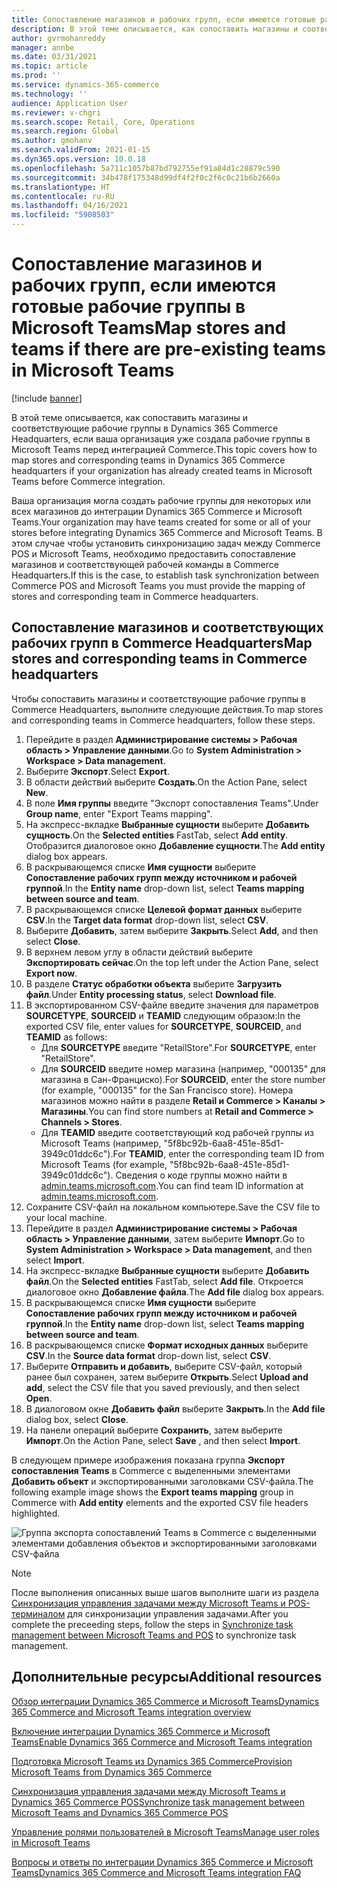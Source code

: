 ```yaml
---
title: Сопоставление магазинов и рабочих групп, если имеются готовые рабочие группы в Microsoft Teams
description: В этой теме описывается, как сопоставить магазины и соответствующие рабочие группы в Dynamics 365 Commerce Headquarters, если ваша организация уже создала рабочие группы в Microsoft Teams перед интеграцией Commerce.
author: gvrmohanreddy
manager: annbe
ms.date: 03/31/2021
ms.topic: article
ms.prod: ''
ms.service: dynamics-365-commerce
ms.technology: ''
audience: Application User
ms.reviewer: v-chgri
ms.search.scope: Retail, Core, Operations
ms.search.region: Global
ms.author: gmohanv
ms.search.validFrom: 2021-01-15
ms.dyn365.ops.version: 10.0.18
ms.openlocfilehash: 5a711c1057b87bd792755ef91a84d1c28879c590
ms.sourcegitcommit: 34b478f175348d99df4f2f0c2f6c0c21b6b2660a
ms.translationtype: HT
ms.contentlocale: ru-RU
ms.lasthandoff: 04/16/2021
ms.locfileid: "5908503"
---
```

# <a name="map-stores-and-teams-if-there-are-pre-existing-teams-in-microsoft-teams"></a><span data-ttu-id="f1494-103">Сопоставление магазинов и рабочих групп, если имеются готовые рабочие группы в Microsoft Teams</span><span class="sxs-lookup"><span data-stu-id="f1494-103">Map stores and teams if there are pre-existing teams in Microsoft Teams</span></span>

[!include [banner](includes/banner.md)]

<span data-ttu-id="f1494-104">В этой теме описывается, как сопоставить магазины и соответствующие рабочие группы в Dynamics 365 Commerce Headquarters, если ваша организация уже создала рабочие группы в Microsoft Teams перед интеграцией Commerce.</span><span class="sxs-lookup"><span data-stu-id="f1494-104">This topic covers how to map stores and corresponding teams in Dynamics 365 Commerce headquarters if your organization has already created teams in Microsoft Teams before Commerce integration.</span></span>

<span data-ttu-id="f1494-105">Ваша организация могла создать рабочие группы для некоторых или всех магазинов до интеграции Dynamics 365 Commerce и Microsoft Teams.</span><span class="sxs-lookup"><span data-stu-id="f1494-105">Your organization may have teams created for some or all of your stores before integrating Dynamics 365 Commerce and Microsoft Teams.</span></span> <span data-ttu-id="f1494-106">В этом случае чтобы установить синхронизацию задач между Commerce POS и Microsoft Teams, необходимо предоставить сопоставление магазинов и соответствующей рабочей команды в Commerce Headquarters.</span><span class="sxs-lookup"><span data-stu-id="f1494-106">If this is the case, to establish task synchronization between Commerce POS and Microsoft Teams you must provide the mapping of stores and corresponding team in Commerce headquarters.</span></span>

## <a name="map-stores-and-corresponding-teams-in-commerce-headquarters"></a><span data-ttu-id="f1494-107">Сопоставление магазинов и соответствующих рабочих групп в Commerce Headquarters</span><span class="sxs-lookup"><span data-stu-id="f1494-107">Map stores and corresponding teams in Commerce headquarters</span></span> 

<span data-ttu-id="f1494-108">Чтобы сопоставить магазины и соответствующие рабочие группы в Commerce Headquarters, выполните следующие действия.</span><span class="sxs-lookup"><span data-stu-id="f1494-108">To map stores and corresponding teams in Commerce headquarters, follow these steps.</span></span>

1. <span data-ttu-id="f1494-109">Перейдите в раздел **Администрирование системы \> Рабочая область \> Управление данными**.</span><span class="sxs-lookup"><span data-stu-id="f1494-109">Go to **System Administration \> Workspace \> Data management**.</span></span>
1. <span data-ttu-id="f1494-110">Выберите **Экспорт**.</span><span class="sxs-lookup"><span data-stu-id="f1494-110">Select **Export**.</span></span> 
1. <span data-ttu-id="f1494-111">В области действий выберите **Создать**.</span><span class="sxs-lookup"><span data-stu-id="f1494-111">On the Action Pane, select **New**.</span></span>
1. <span data-ttu-id="f1494-112">В поле **Имя группы** введите "Экспорт сопоставления Teams".</span><span class="sxs-lookup"><span data-stu-id="f1494-112">Under **Group name**, enter "Export Teams mapping".</span></span>
1. <span data-ttu-id="f1494-113">На экспресс-вкладке **Выбранные сущности** выберите **Добавить сущность**.</span><span class="sxs-lookup"><span data-stu-id="f1494-113">On the **Selected entities** FastTab, select **Add entity**.</span></span> <span data-ttu-id="f1494-114">Отобразится диалоговое окно **Добавление сущности**.</span><span class="sxs-lookup"><span data-stu-id="f1494-114">The **Add entity** dialog box appears.</span></span>  
1. <span data-ttu-id="f1494-115">В раскрывающемся списке **Имя сущности** выберите **Сопоставление рабочих групп между источником и рабочей группой**.</span><span class="sxs-lookup"><span data-stu-id="f1494-115">In the **Entity name** drop-down list, select **Teams mapping between source and team**.</span></span>
1. <span data-ttu-id="f1494-116">В раскрывающемся списке **Целевой формат данных** выберите **CSV**.</span><span class="sxs-lookup"><span data-stu-id="f1494-116">In the **Target data format** drop-down list, select **CSV**.</span></span>
1. <span data-ttu-id="f1494-117">Выберите **Добавить**, затем выберите **Закрыть**.</span><span class="sxs-lookup"><span data-stu-id="f1494-117">Select **Add**, and then select **Close**.</span></span>
1. <span data-ttu-id="f1494-118">В верхнем левом углу в области действий выберите **Экспортировать сейчас**.</span><span class="sxs-lookup"><span data-stu-id="f1494-118">On the top left under the Action Pane, select **Export now**.</span></span>
1. <span data-ttu-id="f1494-119">В разделе **Статус обработки объекта** выберите **Загрузить файл**.</span><span class="sxs-lookup"><span data-stu-id="f1494-119">Under **Entity processing status**, select **Download file**.</span></span>
1. <span data-ttu-id="f1494-120">В экспортированном CSV-файле введите значения для параметров **SOURCETYPE**, **SOURCEID** и **TEAMID** следующим образом:</span><span class="sxs-lookup"><span data-stu-id="f1494-120">In the exported CSV file, enter values for **SOURCETYPE**, **SOURCEID**, and **TEAMID** as follows:</span></span>
    - <span data-ttu-id="f1494-121">Для **SOURCETYPE** введите "RetailStore".</span><span class="sxs-lookup"><span data-stu-id="f1494-121">For **SOURCETYPE**, enter "RetailStore".</span></span> 
    - <span data-ttu-id="f1494-122">Для **SOURCEID** введите номер магазина (например, "000135" для магазина в Сан-Франциско).</span><span class="sxs-lookup"><span data-stu-id="f1494-122">For **SOURCEID**, enter the store number (for example, "000135" for the San Francisco store).</span></span> <span data-ttu-id="f1494-123">Номера магазинов можно найти в разделе **Retail и Commerce \> Каналы \> Магазины**.</span><span class="sxs-lookup"><span data-stu-id="f1494-123">You can find store numbers at **Retail and Commerce \> Channels \> Stores**.</span></span>
    - <span data-ttu-id="f1494-124">Для **TEAMID** введите соответствующий код рабочей группы из Microsoft Teams (например, "5f8bc92b-6aa8-451e-85d1-3949c01ddc6c").</span><span class="sxs-lookup"><span data-stu-id="f1494-124">For **TEAMID**, enter the corresponding team ID from Microsoft Teams (for example, "5f8bc92b-6aa8-451e-85d1-3949c01ddc6c").</span></span> <span data-ttu-id="f1494-125">Сведения о коде группы можно найти в [admin.teams.microsoft.com](https://admin.teams.microsoft.com).</span><span class="sxs-lookup"><span data-stu-id="f1494-125">You can find team ID information at [admin.teams.microsoft.com](https://admin.teams.microsoft.com).</span></span>
1. <span data-ttu-id="f1494-126">Сохраните CSV-файл на локальном компьютере.</span><span class="sxs-lookup"><span data-stu-id="f1494-126">Save the CSV file to your local machine.</span></span>
1. <span data-ttu-id="f1494-127">Перейдите в раздел **Администрирование системы \> Рабочая область \> Управление данными**, затем выберите **Импорт**.</span><span class="sxs-lookup"><span data-stu-id="f1494-127">Go to **System Administration \> Workspace \> Data management**, and then select **Import**.</span></span>
1. <span data-ttu-id="f1494-128">На экспресс-вкладке **Выбранные сущности** выберите **Добавить файл**.</span><span class="sxs-lookup"><span data-stu-id="f1494-128">On the **Selected entities** FastTab, select **Add file**.</span></span> <span data-ttu-id="f1494-129">Откроется диалоговое окно **Добавление файла**.</span><span class="sxs-lookup"><span data-stu-id="f1494-129">The **Add file** dialog box appears.</span></span>
1. <span data-ttu-id="f1494-130">В раскрывающемся списке **Имя сущности** выберите **Сопоставление рабочих групп между источником и рабочей группой**.</span><span class="sxs-lookup"><span data-stu-id="f1494-130">In the **Entity name** drop-down list, select **Teams mapping between source and team**.</span></span>
1. <span data-ttu-id="f1494-131">В раскрывающемся списке **Формат исходных данных** выберите **CSV**.</span><span class="sxs-lookup"><span data-stu-id="f1494-131">In the **Source data format** drop-down list, select **CSV**.</span></span>
1. <span data-ttu-id="f1494-132">Выберите **Отправить и добавить**, выберите CSV-файл, который ранее был сохранен, затем выберите **Открыть**.</span><span class="sxs-lookup"><span data-stu-id="f1494-132">Select **Upload and add**, select the CSV file that you saved previously, and then select **Open**.</span></span>
1. <span data-ttu-id="f1494-133">В диалоговом окне **Добавить файл** выберите **Закрыть**.</span><span class="sxs-lookup"><span data-stu-id="f1494-133">In the **Add file** dialog box, select **Close**.</span></span>
1. <span data-ttu-id="f1494-134">На панели операций выберите **Сохранить**, затем выберите **Импорт**.</span><span class="sxs-lookup"><span data-stu-id="f1494-134">On the Action Pane, select **Save** , and then select **Import**.</span></span>

<span data-ttu-id="f1494-135">В следующем примере изображения показана группа **Экспорт сопоставления Teams** в Commerce с выделенными элементами **Добавить объект** и экспортированными заголовками CSV-файла.</span><span class="sxs-lookup"><span data-stu-id="f1494-135">The following example image shows the **Export teams mapping** group in Commerce with **Add entity** elements and the exported CSV file headers highlighted.</span></span>

![Группа экспорта сопоставлений Teams в Commerce с выделенными элементами добавления объектов и экспортированными заголовками CSV-файла](media/d365-commerce-data-mgmt-export-entity.png)

> [!NOTE]
> <span data-ttu-id="f1494-137">После выполнения описанных выше шагов выполните шаги из раздела [Синхронизация управления задачами между Microsoft Teams и POS-терминалом](synchronize-tasks-teams-pos.md) для синхронизации управления задачами.</span><span class="sxs-lookup"><span data-stu-id="f1494-137">After you complete the preceeding steps, follow the steps in [Synchronize task management between Microsoft Teams and POS](synchronize-tasks-teams-pos.md) to synchronize task management.</span></span> 

## <a name="additional-resources"></a><span data-ttu-id="f1494-138">Дополнительные ресурсы</span><span class="sxs-lookup"><span data-stu-id="f1494-138">Additional resources</span></span>

[<span data-ttu-id="f1494-139">Обзор интеграции Dynamics 365 Commerce и Microsoft Teams</span><span class="sxs-lookup"><span data-stu-id="f1494-139">Dynamics 365 Commerce and Microsoft Teams integration overview</span></span>](commerce-teams-integration.md)

[<span data-ttu-id="f1494-140">Включение интеграции Dynamics 365 Commerce и Microsoft Teams</span><span class="sxs-lookup"><span data-stu-id="f1494-140">Enable Dynamics 365 Commerce and Microsoft Teams integration</span></span>](enable-teams-integration.md)

[<span data-ttu-id="f1494-141">Подготовка Microsoft Teams из Dynamics 365 Commerce</span><span class="sxs-lookup"><span data-stu-id="f1494-141">Provision Microsoft Teams from Dynamics 365 Commerce</span></span>](provision-teams-from-commerce.md)

[<span data-ttu-id="f1494-142">Синхронизация управления задачами между Microsoft Teams и Dynamics 365 Commerce POS</span><span class="sxs-lookup"><span data-stu-id="f1494-142">Synchronize task management between Microsoft Teams and Dynamics 365 Commerce POS</span></span>](synchronize-tasks-teams-pos.md)

[<span data-ttu-id="f1494-143">Управление ролями пользователей в Microsoft Teams</span><span class="sxs-lookup"><span data-stu-id="f1494-143">Manage user roles in Microsoft Teams</span></span>](manage-user-roles-teams.md)

[<span data-ttu-id="f1494-144">Вопросы и ответы по интеграции Dynamics 365 Commerce и Microsoft Teams</span><span class="sxs-lookup"><span data-stu-id="f1494-144">Dynamics 365 Commerce and Microsoft Teams integration FAQ</span></span>](teams-integration-faq.md)
